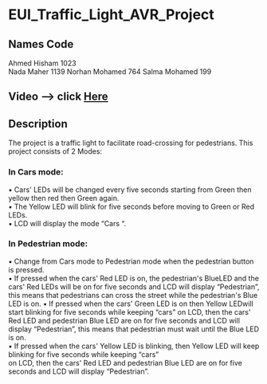 # EUI_Traffic_Light_AVR_Project

## Names            Code
Ahmed Hisham      1023  
Nada Maher        1139
Norhan Mohamed    764
Salma Mohamed     199

## Video --> click [Here](https://youtu.be/CR2onydPVTU)  

## Description
The project is a traffic light to facilitate road-crossing for pedestrians. This project consists of 2 Modes:  

### In Cars mode:
▪ Cars' LEDs will be changed every five seconds starting from Green then yellow then red then Green again.    
▪ The Yellow LED will blink for five seconds before moving to Green or Red LEDs.  
▪ LCD will display the mode “Cars “.  

### In Pedestrian mode:
▪ Change from Cars mode to Pedestrian mode when the pedestrian button is pressed.  
▪ If pressed when the cars' Red LED is on, the pedestrian's BlueLED and the cars' Red LEDs will be on for five seconds and LCD will display “Pedestrian”, this   means that pedestrians can 
cross the street while the pedestrian's Blue LED is on.
▪ If pressed when the cars' Green LED is on then Yellow LEDwill start blinking for five seconds while keeping “cars” on LCD, then the cars' Red LED and pedestrian   Blue LED are on 
for five seconds and LCD will display “Pedestrian”, this means that pedestrian must wait until the Blue LED is on.  
▪ If pressed when the cars' Yellow LED is blinking, then Yellow LED will keep blinking for five seconds while keeping “cars”   
on LCD, then the cars' Red LED and pedestrian Blue LED are on for five seconds and LCD will display “Pedestrian”.  
 
